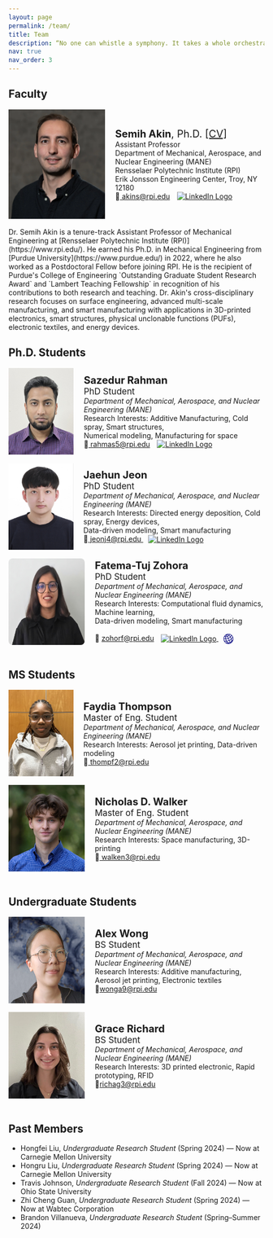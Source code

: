 ```yaml
---
layout: page
permalink: /team/
title: Team
description: “No one can whistle a symphony. It takes a whole orchestra to play it.” - H.E. Luccock -
nav: true
nav_order: 3
---
```


## Faculty

<div style="display: flex; align-items: center;">
    <img src="../assets/img/Akin_Semihhh.webp" width="190" height="215"/>
    <div style="text-align: left; margin-left: 20px;">
        <span style="font-size: 20px;"><b>Semih Akin</b>, Ph.D. <a href="https://semi-lab.github.io/assets\pdf\Semih_Akin_CV.pdf">[CV]</a></span>
        <br>
        Assistant Professor
        <br>
        Department of Mechanical, Aerospace, and Nuclear Engineering (MANE)
        <br>
        Rensselaer Polytechnic Institute (RPI)
        <br>
        Erik Jonsson Engineering Center, Troy, NY 12180
        <br>    
        &#128231;<a href="mailto:akins@rpi.edu" style="margin-right: 10px;"> akins@rpi.edu</a>
        <a href="https://www.linkedin.com/in/semih-akin-4297666b/">
            <img src="https://upload.wikimedia.org/wikipedia/commons/thumb/c/ca/LinkedIn_logo_initials.png/768px-LinkedIn_logo_initials.png" alt="LinkedIn Logo" width="20" height="20">
        </a>    
    </div>
</div>
<br>
 Dr. Semih Akin is a tenure-track Assistant Professor of Mechanical Engineering at [Rensselaer Polytechnic Institute (RPI)](https://www.rpi.edu/). He earned his Ph.D. in Mechanical Engineering from [Purdue University](https://www.purdue.edu/) in 2022, where he also worked as a Postdoctoral Fellow before joining RPI. He is the recipient of Purdue's College of Engineering `Outstanding Graduate Student Research Award` and `Lambert Teaching Fellowship` in recognition of his contributions to both research and teaching. Dr. Akin's cross-disciplinary research focuses on surface engineering, advanced multi-scale manufacturing, and smart manufacturing with applications in 3D-printed electronics, smart structures, physical unclonable functions (PUFs), electronic textiles, and energy devices.  
<br>

## Ph.D. Students

<div style="display: flex; align-items: center;">
    <img src="../assets/img/Rahman.jpg" width="150" height="170"/>
    <div style="text-align: left; margin-left: 20px;">
        <span style="font-size: 20px;"><b>Sazedur Rahman</b></span>
        <br>
        <span style="font-size: 17px;">PhD Student </span>
        <br>
        <i> Department of Mechanical, Aerospace, and Nuclear Engineering (MANE) </i>
        <br>
        Research Interests: Additive Manufacturing, Cold spray, Smart structures, <br> Numerical modeling, Manufacturing for space
        <br>
        &#128231;<a href="mailto:rahmas5@rpi.edu" style="margin-right: 10px;"> rahmas5@rpi.edu</a>
        <a href="https://www.linkedin.com/search/results/all/?fetchDeterministicClustersOnly=true&heroEntityKey=urn%3Ali%3Afsd_profile%3AACoAACWtziEBNf5khdYo15xvCk2lDuHnb_3q9ZE&keywords=sazedur%20rahman&origin=RICH_QUERY_SUGGESTION&position=2&searchId=2c86f559-b62a-45c3-a198-4d2d46c81fcd&sid=XcN&spellCorrectionEnabled=false">
            <img src="https://upload.wikimedia.org/wikipedia/commons/thumb/c/ca/LinkedIn_logo_initials.png/768px-LinkedIn_logo_initials.png" alt="LinkedIn Logo" width="20" height="20">
        </a>    
    </div>
</div>
<br>

<div style="display: flex; align-items: center;">
    <img src="../assets/img/Jaehun.jpg" width="150" height="170"/>
    <div style="text-align: left; margin-left: 20px;">
        <span style="font-size: 20px;"><b>Jaehun Jeon</b></span>
        <br>
        <span style="font-size: 17px;">PhD Student </span>
        <br>
        <i> Department of Mechanical, Aerospace, and Nuclear Engineering (MANE) </i>
        <br>
        Research Interests: Directed energy deposition, Cold spray, Energy devices, <br> Data-driven modeling, Smart manufacturing 
        <br>
        &#128231;<a href="mailto:jeonj4@rpi.edu" style="margin-right: 10px;"> jeonj4@rpi.edu
     </a>   
      <!-- LinkedIn -->
        <a href="https://www.linkedin.com/in/jaehun-jeon-305b55370/" target="_blank" rel="noopener" style="margin-right: 10px;">
            <img src="https://upload.wikimedia.org/wikipedia/commons/thumb/c/ca/LinkedIn_logo_initials.png/768px-LinkedIn_logo_initials.png" 
                 alt="LinkedIn Logo" width="20" height="20" style="vertical-align: middle;">
        </a> 
    </div>
</div>
<br>

<div style="display: flex; align-items: center;">
    <!-- Profile Image -->
    <img src="../assets/img/Fatema.jpg" width="150" height="170" style="border-radius: 8px;"/>
    <!-- Info Section -->
    <div style="text-align: left; margin-left: 20px;">
        <span style="font-size: 20px;"><b>Fatema-Tuj Zohora</b></span>
        <br>
        <span style="font-size: 17px;">PhD Student</span>
        <br>
        <i>Department of Mechanical, Aerospace, and Nuclear Engineering (MANE)</i>
        <br>
        Research Interests: Computational fluid dynamics, Machine learning, 
        <br> Data-driven modeling, Smart manufacturing 
        <br><br>
        <!-- Email -->
        &#128231; 
        <a href="mailto:zohorf@rpi.edu" style="margin-right: 10px;">zohorf@rpi.edu</a>
        <!-- LinkedIn -->
        <a href="https://www.linkedin.com/in/fatema25/" target="_blank" rel="noopener" style="margin-right: 10px;">
            <img src="https://upload.wikimedia.org/wikipedia/commons/thumb/c/ca/LinkedIn_logo_initials.png/768px-LinkedIn_logo_initials.png" 
                 alt="LinkedIn Logo" width="20" height="20" style="vertical-align: middle;">
        </a>
        <!-- Personal Webpage -->
        <a href="https://sites.google.com/view/fatematujzohora?usp=sharing" target="_blank" rel="noopener">
            <img src="../assets/img/globe.png" 
                 alt="Personal Webpage" width="20" height="20" style="vertical-align: middle;">
        </a>
    </div>
</div>
<br>

## MS Students

<div style="display: flex; align-items: center;">
    <img src="../assets/img/Faydia_.jpg" width="150" height="170"/>
    <div style="text-align: left; margin-left: 20px;">
        <span style="font-size: 20px;"><b>Faydia Thompson</b></span>
        <br>
        <span style="font-size: 17px;">Master of Eng. Student </span>
        <br>
        <i> Department of Mechanical, Aerospace, and Nuclear Engineering (MANE) </i>
        <br>
        Research Interests: Aerosol jet printing, Data-driven modeling
        <br>
        &#128231;<a href="mailto:thompf2@rpi.edu" style="margin-right: 10px;"> thompf2@rpi.edu
     </a>    
    </div>
    <br>
    </div>
<br>
<div style="display: flex; align-items: center;">
    <img src="../assets/img/Nicholas.png" width="150" height="170"/>
    <div style="text-align: left; margin-left: 20px;">
        <span style="font-size: 20px;"><b>Nicholas D. Walker</b></span>
        <br>
        <span style="font-size: 17px;">Master of Eng. Student </span>
        <br>
        <i> Department of Mechanical, Aerospace, and Nuclear Engineering (MANE) </i>
        <br>
        Research Interests: Space manufacturing, 3D-printing
        <br>
        &#128231;<a href="walken3@rpi.edu" style="margin-right: 10px;"> walken3@rpi.edu
     </a>    
    </div>
    <br>
    </div>
<br>

## Undergraduate Students

<!-- Profile Card for Zhi Cheng Guan -->
<!--<div style="display: flex; align-items: center; flex-wrap: wrap;">
    <img src="../assets/img/ZhiGuan.png" width="170" height="170" style="margin-right: 20px;">
    <div style="text-align: left;">
        <span style="font-size: 20px;"><b>Zhi Cheng Guan</b></span><br>
        <span style="font-size: 17px;">BS Student</span><br>
        <i>Department of Mechanical, Aerospace, and Nuclear Engineering (MANE)</i><br>
        Research Interests: Additive manufacturing, aerosol printing<br>
        &#128231;<a href="mailto:guanz2@rpi.edu" style="margin-right: 10px;">guanz2@rpi.edu</a>
        <a href="https://www.linkedin.com/in/zhiguan">
            <img src="https://upload.wikimedia.org/wikipedia/commons/thumb/c/ca/LinkedIn_logo_initials.png/768px-LinkedIn_logo_initials.png" alt="LinkedIn Logo" width="20" height="20">
        </a> 
    </div>
</div>  -->


<div style="display: flex; align-items: center;">
    <img src="../assets/img/Alex.png" width="150" height="170"/>
    <div style="text-align: left; margin-left: 20px;">
        <span style="font-size: 20px;"><b>Alex Wong</b></span>
        <br>
        <span style="font-size: 17px;">BS Student </span>
        <br>
        <i> Department of Mechanical, Aerospace, and Nuclear Engineering (MANE) </i>
        <br>
        Research Interests: Additive manufacturing, Aerosol jet printing, Electronic textiles 
        <br>
        &#128231;<a href="mailto:wonga9@rpi.edu" style="margin-right: 10px;">wonga9@rpi.edu</a>       
    </div>
</div>
<br>

<div style="display: flex; align-items: center;">
    <img src="../assets/img/Grace.png" width="150" height="170"/>
    <div style="text-align: left; margin-left: 20px;">
        <span style="font-size: 20px;"><b> Grace Richard
</b></span>
        <br>
        <span style="font-size: 17px;">BS Student </span>
        <br>
        <i> Department of Mechanical, Aerospace, and Nuclear Engineering (MANE) </i>
        <br>
        Research Interests: 3D printed electronic, Rapid prototyping, RFID
        <br>
       &#128231;<a href="richag3@rpi.edu" style="margin-right: 10px;">richag3@rpi.edu</a>         
    </div>
</div>
<br>


<!-- <div style="display: flex; align-items: center; flex-wrap: wrap;">
    <img src="../assets/img/Brandon.jpg" width="150" height="170" style="margin-right: 20px;">
    <div style="text-align: left;">
        <span style="font-size: 20px;"><b>Brandon Villanueva
</b></span><br>
        <span style="font-size: 17px;">BS Student</span><br>
        <i>Department of Mechanical, Aerospace, and Nuclear Engineering (MANE)</i><br>
        Research Interests: Hybrid manufacturing<br>
        &#128231;<a href="mailto:villab@rpi.edu" style="margin-right: 10px;">villab@rpi.edu</a>
        <a href="https://www.linkedin.com/in/brandon-villanueva-046099263/">
            <img src="https://upload.wikimedia.org/wikipedia/commons/thumb/c/ca/LinkedIn_logo_initials.png/768px-LinkedIn_logo_initials.png" alt="LinkedIn Logo" width="20" height="20">
        </a> 
    </div>
</div>
<br> -->

## Past Members
<body>  
  <ul>
    <li>Hongfei Liu, <i>Undergraduate Research Student</i> (Spring 2024) — Now at Carnegie Mellon University</li>
    <li>Hongru Liu, <i>Undergraduate Research Student</i> (Spring 2024) — Now at Carnegie Mellon University</li>
    <li>Travis Johnson, <i>Undergraduate Research Student</i> (Fall 2024) — Now at Ohio State University</li>
    <li>Zhi Cheng Guan, <i>Undergraduate Research Student</i> (Spring 2024) — Now at Wabtec Corporation</li>
    <li>Brandon Villanueva, <i>Undergraduate Research Student</i> (Spring–Summer 2024)</li>
  </ul>
</body>

     


